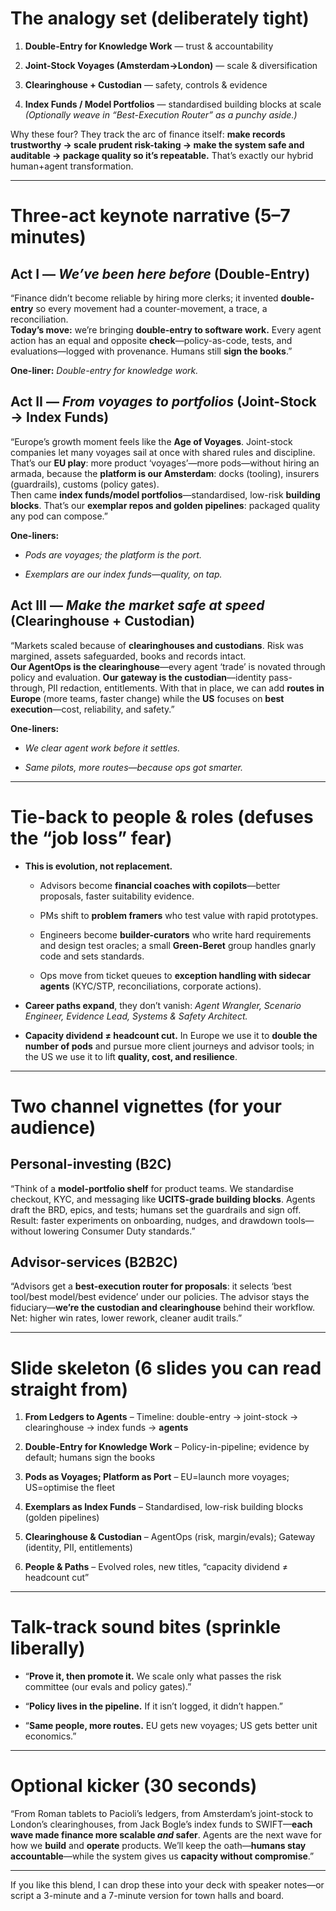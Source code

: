 # The analogy set (deliberately tight)

1. **Double-Entry for Knowledge Work** — trust & accountability
    
2. **Joint-Stock Voyages (Amsterdam→London)** — scale & diversification
    
3. **Clearinghouse + Custodian** — safety, controls & evidence
    
4. **Index Funds / Model Portfolios** — standardised building blocks at scale  
    _(Optionally weave in “Best-Execution Router” as a punchy aside.)_
    

Why these four? They track the arc of finance itself: **make records trustworthy → scale prudent risk-taking → make the system safe and auditable → package quality so it’s repeatable.** That’s exactly our hybrid human+agent transformation.

---

# Three-act keynote narrative (5–7 minutes)

## Act I — _We’ve been here before_ (Double-Entry)

“Finance didn’t become reliable by hiring more clerks; it invented **double-entry** so every movement had a counter-movement, a trace, a reconciliation.  
**Today’s move:** we’re bringing **double-entry to software work.** Every agent action has an equal and opposite **check**—policy-as-code, tests, and evaluations—logged with provenance. Humans still **sign the books**.”

**One-liner:** _Double-entry for knowledge work._

## Act II — _From voyages to portfolios_ (Joint-Stock → Index Funds)

“Europe’s growth moment feels like the **Age of Voyages**. Joint-stock companies let many voyages sail at once with shared rules and discipline. That’s our **EU play**: more product ‘voyages’—more pods—without hiring an armada, because the **platform is our Amsterdam**: docks (tooling), insurers (guardrails), customs (policy gates).  
Then came **index funds/model portfolios**—standardised, low-risk **building blocks**. That’s our **exemplar repos and golden pipelines**: packaged quality any pod can compose.”

**One-liners:**

- _Pods are voyages; the platform is the port._
    
- _Exemplars are our index funds—quality, on tap._
    

## Act III — _Make the market safe at speed_ (Clearinghouse + Custodian)

“Markets scaled because of **clearinghouses and custodians**. Risk was margined, assets safeguarded, books and records intact.  
**Our AgentOps is the clearinghouse**—every agent ‘trade’ is novated through policy and evaluation. **Our gateway is the custodian**—identity pass-through, PII redaction, entitlements. With that in place, we can add **routes in Europe** (more teams, faster change) while the **US** focuses on **best execution**—cost, reliability, and safety.”

**One-liners:**

- _We clear agent work before it settles._
    
- _Same pilots, more routes—because ops got smarter._
    

---

# Tie-back to people & roles (defuses the “job loss” fear)

- **This is evolution, not replacement.**
    
    - Advisors become **financial coaches with copilots**—better proposals, faster suitability evidence.
        
    - PMs shift to **problem framers** who test value with rapid prototypes.
        
    - Engineers become **builder-curators** who write hard requirements and design test oracles; a small **Green-Beret** group handles gnarly code and sets standards.
        
    - Ops move from ticket queues to **exception handling with sidecar agents** (KYC/STP, reconciliations, corporate actions).
        
- **Career paths expand**, they don’t vanish: _Agent Wrangler, Scenario Engineer, Evidence Lead, Systems & Safety Architect._
    
- **Capacity dividend ≠ headcount cut.** In Europe we use it to **double the number of pods** and pursue more client journeys and advisor tools; in the US we use it to lift **quality, cost, and resilience**.
    

---

# Two channel vignettes (for your audience)

## Personal-investing (B2C)

“Think of a **model-portfolio shelf** for product teams. We standardise checkout, KYC, and messaging like **UCITS-grade building blocks**. Agents draft the BRD, epics, and tests; humans set the guardrails and sign off. Result: faster experiments on onboarding, nudges, and drawdown tools—without lowering Consumer Duty standards.”

## Advisor-services (B2B2C)

“Advisors get a **best-execution router for proposals**: it selects ‘best tool/best model/best evidence’ under our policies. The advisor stays the fiduciary—**we’re the custodian and clearinghouse** behind their workflow. Net: higher win rates, lower rework, cleaner audit trails.”

---

# Slide skeleton (6 slides you can read straight from)

1. **From Ledgers to Agents** – Timeline: double-entry → joint-stock → clearinghouse → index funds → **agents**
    
2. **Double-Entry for Knowledge Work** – Policy-in-pipeline; evidence by default; humans sign the books
    
3. **Pods as Voyages; Platform as Port** – EU=launch more voyages; US=optimise the fleet
    
4. **Exemplars as Index Funds** – Standardised, low-risk building blocks (golden pipelines)
    
5. **Clearinghouse & Custodian** – AgentOps (risk, margin/evals); Gateway (identity, PII, entitlements)
    
6. **People & Paths** – Evolved roles, new titles, “capacity dividend ≠ headcount cut”
    

---

# Talk-track sound bites (sprinkle liberally)

- “**Prove it, then promote it.** We scale only what passes the risk committee (our evals and policy gates).”
    
- “**Policy lives in the pipeline.** If it isn’t logged, it didn’t happen.”
    
- “**Same people, more routes.** EU gets new voyages; US gets better unit economics.”
    

---

# Optional kicker (30 seconds)

“From Roman tablets to Pacioli’s ledgers, from Amsterdam’s joint-stock to London’s clearinghouses, from Jack Bogle’s index funds to SWIFT—**each wave made finance more scalable _and_ safer**. Agents are the next wave for how we **build** and **operate** products. We’ll keep the oath—**humans stay accountable**—while the system gives us **capacity without compromise**.”

---

If you like this blend, I can drop these into your deck with speaker notes—or script a 3-minute and a 7-minute version for town halls and board.